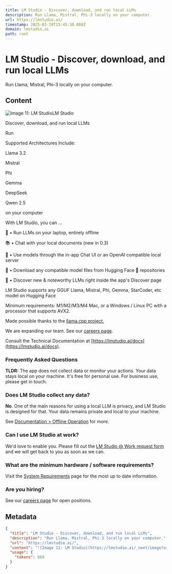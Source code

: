 ```yaml
---
title: LM Studio - Discover, download, and run local LLMs
description: Run Llama, Mistral, Phi-3 locally on your computer.
url: https://lmstudio.ai/
timestamp: 2025-01-20T15:45:30.088Z
domain: lmstudio.ai
path: root
---
```


# LM Studio - Discover, download, and run local LLMs


Run Llama, Mistral, Phi-3 locally on your computer.


## Content

![Image 11: LM Studio](https://lmstudio.ai/_next/image?url=%2F_next%2Fstatic%2Fmedia%2Fandroid-chrome-192x192.3a60873f.png&w=384&q=75)LM Studio

Discover, download, and run local LLMs

Run

Supported Architectures Include:

Llama 3.2

Mistral

Phi

Gemma

DeepSeek

Qwen 2.5

on your computer

With LM Studio, you can ...

🤖 • Run LLMs on your laptop, entirely offline

📚 • Chat with your local documents (new in 0.3)

👾 • Use models through the in-app Chat UI or an OpenAI compatible local server

📂 • Download any compatible model files from Hugging Face 🤗 repositories

🔭 • Discover new & noteworthy LLMs right inside the app's Discover page

LM Studio supports any GGUF Llama, Mistral, Phi, Gemma, StarCoder, etc model on Hugging Face

Minimum requirements: M1/M2/M3/M4 Mac, or a Windows / Linux PC with a processor that supports AVX2.

Made possible thanks to the [llama.cpp project.](https://github.com/ggerganov/llama.cpp)

We are expanding our team. See our [careers page](https://lmstudio.ai/careers).

Consult the Technical Documentation at [https://lmstudio.ai/docs](https://lmstudio.ai/docs).

### Frequently Asked Questions[](https://lmstudio.ai/#frequently-asked-questions)

**TLDR:** The app does not collect data or monitor your actions. Your data stays local on your machine. It's free for personal use. For business use, please get in touch.

### Does LM Studio collect any data?[](https://lmstudio.ai/#does-lm-studio-collect-any-data)

**No**. One of the main reasons for using a local LLM is privacy, and LM Studio is designed for that. Your data remains private and local to your machine.

See [Documentation \> Offline Operation](https://lmstudio.ai/docs/offline) for more.

### Can I use LM Studio at work?[](https://lmstudio.ai/#can-i-use-lm-studio-at-work)

We'd love to enable you. Please fill out the [LM Studio @ Work request form](https://docs.google.com/forms/d/e/1FAIpQLSd-zGyQIVlSSqzRyM4YzPEmdNehW3iCd3_X8np5NWCD_1G3BA/viewform?usp=sf_link) and we will get back to you as soon as we can.

### What are the minimum hardware / software requirements?[](https://lmstudio.ai/#what-are-the-minimum-hardware--software-requirements)

Visit the [System Requirements](https://lmstudio.ai/docs/system-requirements) page for the most up to date information.

### Are you hiring?[](https://lmstudio.ai/#are-you-hiring)

See our [careers page](https://lmstudio.ai/careers) for open positions.

## Metadata

```json
{
  "title": "LM Studio - Discover, download, and run local LLMs",
  "description": "Run Llama, Mistral, Phi-3 locally on your computer.",
  "url": "https://lmstudio.ai/",
  "content": "![Image 11: LM Studio](https://lmstudio.ai/_next/image?url=%2F_next%2Fstatic%2Fmedia%2Fandroid-chrome-192x192.3a60873f.png&w=384&q=75)LM Studio\n\nDiscover, download, and run local LLMs\n\nRun\n\nSupported Architectures Include:\n\nLlama 3.2\n\nMistral\n\nPhi\n\nGemma\n\nDeepSeek\n\nQwen 2.5\n\non your computer\n\nWith LM Studio, you can ...\n\n🤖 • Run LLMs on your laptop, entirely offline\n\n📚 • Chat with your local documents (new in 0.3)\n\n👾 • Use models through the in-app Chat UI or an OpenAI compatible local server\n\n📂 • Download any compatible model files from Hugging Face 🤗 repositories\n\n🔭 • Discover new & noteworthy LLMs right inside the app's Discover page\n\nLM Studio supports any GGUF Llama, Mistral, Phi, Gemma, StarCoder, etc model on Hugging Face\n\nMinimum requirements: M1/M2/M3/M4 Mac, or a Windows / Linux PC with a processor that supports AVX2.\n\nMade possible thanks to the [llama.cpp project.](https://github.com/ggerganov/llama.cpp)\n\nWe are expanding our team. See our [careers page](https://lmstudio.ai/careers).\n\nConsult the Technical Documentation at [https://lmstudio.ai/docs](https://lmstudio.ai/docs).\n\n### Frequently Asked Questions[](https://lmstudio.ai/#frequently-asked-questions)\n\n**TLDR:** The app does not collect data or monitor your actions. Your data stays local on your machine. It's free for personal use. For business use, please get in touch.\n\n### Does LM Studio collect any data?[](https://lmstudio.ai/#does-lm-studio-collect-any-data)\n\n**No**. One of the main reasons for using a local LLM is privacy, and LM Studio is designed for that. Your data remains private and local to your machine.\n\nSee [Documentation \\> Offline Operation](https://lmstudio.ai/docs/offline) for more.\n\n### Can I use LM Studio at work?[](https://lmstudio.ai/#can-i-use-lm-studio-at-work)\n\nWe'd love to enable you. Please fill out the [LM Studio @ Work request form](https://docs.google.com/forms/d/e/1FAIpQLSd-zGyQIVlSSqzRyM4YzPEmdNehW3iCd3_X8np5NWCD_1G3BA/viewform?usp=sf_link) and we will get back to you as soon as we can.\n\n### What are the minimum hardware / software requirements?[](https://lmstudio.ai/#what-are-the-minimum-hardware--software-requirements)\n\nVisit the [System Requirements](https://lmstudio.ai/docs/system-requirements) page for the most up to date information.\n\n### Are you hiring?[](https://lmstudio.ai/#are-you-hiring)\n\nSee our [careers page](https://lmstudio.ai/careers) for open positions.",
  "usage": {
    "tokens": 669
  }
}
```

